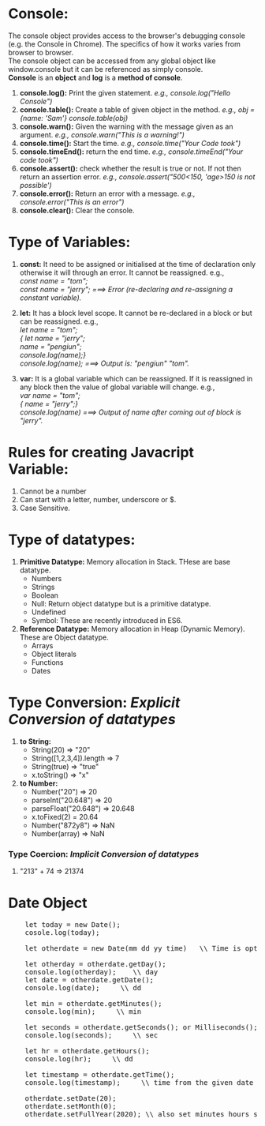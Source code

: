 # Console: 
The console object provides access to the browser's debugging console (e.g. the Console in Chrome). The specifics of how it works varies from browser to browser. <br>
The console object can be accessed from any global object like window.console but it can be referenced as simply console.<br>
**Console** is an **object** and **log** is a **method of console**. <br>

1. **console.log():** Print the given statement. *e.g., console.log("Hello Console")*<br>
2. **console.table():** Create a table of given object in the method. *e.g., obj = {name: 'Sam'} console.table(obj)*<br>
3. **console.warn():** Given the warning with the message given as an argument. *e.g., console.warn("This is a warning!")*<br>
4. **console.time():** Start the time. *e.g., console.time("Your Code took")*<br>
5. **console.timeEnd():** return the end time. *e.g., console.timeEnd("Your code took")*<br>
6. **console.assert():** check whether the result is true or not. If not then return an assertion error. *e.g., console.assert("500<150, 'age>150 is not possible')*<br>
7. **console.error():** Return an error with a message. *e.g., console.error("This is an error")*<br>
8. **console.clear():** Clear the console.<br>

# Type of Variables:
1. **const:** It need to be assigned or initialised at the time of declaration only otherwise it will through an error. It cannot be reassigned. e.g., <br>
*const name = "tom"; <br>
const name = "jerry"; ===> Error (re-declaring and re-assigning a constant variable).*

2. **let:** It has a block level scope. It cannot be re-declared in a block or but can be reassigned. e.g., <br>
*let name = "tom"; <br>
{ let name = "jerry";<br>
 name = "pengiun"; <br>
 console.log(name);}<br>
 console.log(name); ===> Output is:  "pengiun" "tom".*

3. **var:** It is a global variable which can be reassigned. If it is reassigned in any block then the value of global variable will change. e.g.,<br>
 *var name = "tom"; <br>
 { name = "jerry";} <br>
 console.log(name) ===> Output of name after coming out of block is "jerry".*

# Rules for creating Javacript Variable:
1. Cannot be a number
2. Can start with a letter, number, underscore or $.
3. Case Sensitive. 

# Type of datatypes:
1. **Primitive Datatype:** Memory allocation in Stack. THese are base datatype.
    - Numbers
    - Strings
    - Boolean
    - Null: Return object datatype but is a primitive datatype.
    - Undefined
    - Symbol: These are recently introduced in ES6.
2. **Reference Datatype:** Memory allocation in Heap (Dynamic Memory). These are Object datatype.
    - Arrays
    - Object literals
    - Functions
    - Dates

# Type Conversion: *Explicit Conversion of datatypes* 
1. **to String:**
    - String(20) => "20"
    - String([1,2,3,4]).length => 7
    - String(true) => "true"
    - x.toString() => "x"
2. **to Number:**
    - Number("20") => 20
    - parseInt("20.648") => 20
    - parseFloat("20.648") => 20.648
    - x.toFixed(2) = 20.64
    - Number("872y8") => NaN
    - Number(array) => NaN

### Type Coercion: *Implicit Conversion of datatypes* 
1. "213" + 74 => 21374

# Date Object

<pre>
    let today = new Date();
    cosole.log(today);

    let otherdate = new Date(mm dd yy time)   \\ Time is optional

    let otherday = otherdate.getDay();
    console.log(otherday);    \\ day
    let date = otherdate.getDate();
    console.log(date);     \\ dd

    let min = otherdate.getMinutes();
    console.log(min);     \\ min

    let seconds = otherdate.getSeconds(); or Milliseconds();
    console.log(seconds);     \\ sec

    let hr = otherdate.getHours();
    console.log(hr);     \\ dd

    let timestamp = otherdate.getTime();
    console.log(timestamp);     \\ time from the given date till now.

    otherdate.setDate(20);
    otherdate.setMonth(0);
    otherdate.setFullYear(2020); \\ also set minutes hours seconds 
</pre>
